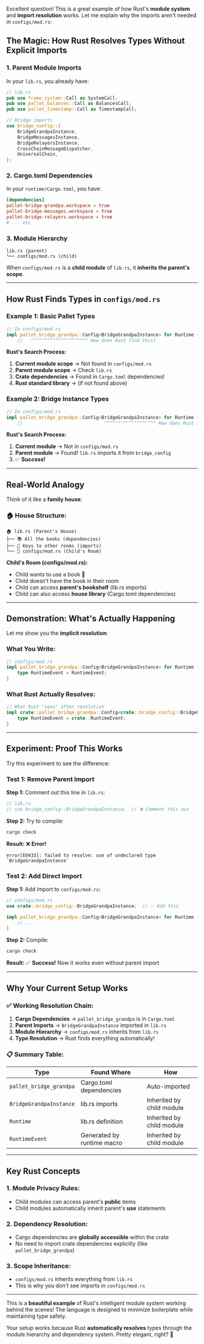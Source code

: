 Excellent question! This is a great example of how Rust's **module system** and **import resolution** works. Let me explain why the imports aren't needed in `configs/mod.rs`:

## **The Magic: How Rust Resolves Types Without Explicit Imports**

### **1. Parent Module Imports**

In your `lib.rs`, you already have:

```rust
// lib.rs
pub use frame_system::Call as SystemCall;
pub use pallet_balances::Call as BalancesCall;
pub use pallet_timestamp::Call as TimestampCall;

// Bridge imports
use bridge_config::{
    BridgeGrandpaInstance, 
    BridgeMessagesInstance, 
    BridgeRelayersInstance,
    CrossChainMessageDispatcher,
    UniversalChain,
};
```

### **2. Cargo.toml Dependencies**

In your `runtime/Cargo.toml`, you have:

```toml
[dependencies]
pallet-bridge-grandpa.workspace = true
pallet-bridge-messages.workspace = true
pallet-bridge-relayers.workspace = true
# ... etc
```

### **3. Module Hierarchy**

```
lib.rs (parent)
└── configs/mod.rs (child)
```

When `configs/mod.rs` is a **child module** of `lib.rs`, it **inherits the parent's scope**.

---

## **How Rust Finds Types in `configs/mod.rs`**

### **Example 1: Basic Pallet Types**

```rust
// In configs/mod.rs
impl pallet_bridge_grandpa::Config<BridgeGrandpaInstance> for Runtime {
    //   ^^^^^^^^^^^^^^^^^^^^^ How does Rust find this?
```

**Rust's Search Process:**
1. **Current module scope** → Not found in `configs/mod.rs`
2. **Parent module scope** → Check `lib.rs` 
3. **Crate dependencies** → Found in `Cargo.toml` dependencies!
4. **Rust standard library** → (if not found above)

### **Example 2: Bridge Instance Types**

```rust
// In configs/mod.rs  
impl pallet_bridge_grandpa::Config<BridgeGrandpaInstance> for Runtime {
    //                              ^^^^^^^^^^^^^^^^^^^ How does Rust find this?
```

**Rust's Search Process:**
1. **Current module** → Not in `configs/mod.rs`
2. **Parent module** → Found! `lib.rs` imports it from `bridge_config`
3. ✅ **Success!**

---

## **Real-World Analogy**

Think of it like a **family house**:

### **🏠 House Structure:**
```
🏠 lib.rs (Parent's House)
├── 📚 All the books (dependencies)
├── 🔑 Keys to other rooms (imports)
└── 🚪 configs/mod.rs (Child's Room)
```

**Child's Room (configs/mod.rs):**
- Child wants to use a book 📖
- Child doesn't have the book in their room
- Child can access **parent's bookshelf** (lib.rs imports)
- Child can also access **house library** (Cargo.toml dependencies)

---

## **Demonstration: What's Actually Happening**

Let me show you the **implicit resolution**:

### **What You Write:**
```rust
// configs/mod.rs
impl pallet_bridge_grandpa::Config<BridgeGrandpaInstance> for Runtime {
    type RuntimeEvent = RuntimeEvent;
}
```

### **What Rust Actually Resolves:**
```rust
// What Rust "sees" after resolution
impl crate::pallet_bridge_grandpa::Config<crate::bridge_config::BridgeGrandpaInstance> for crate::Runtime {
    type RuntimeEvent = crate::RuntimeEvent;
}
```

---

## **Experiment: Proof This Works**

Try this experiment to see the difference:

### **Test 1: Remove Parent Import**

**Step 1:** Comment out this line in `lib.rs`:
```rust
// lib.rs
// use bridge_config::BridgeGrandpaInstance;  // ❌ Comment this out
```

**Step 2:** Try to compile:
```bash
cargo check
```

**Result:** ❌ **Error!** 
```
error[E0433]: failed to resolve: use of undeclared type `BridgeGrandpaInstance`
```

### **Test 2: Add Direct Import**

**Step 1:** Add import to `configs/mod.rs`:
```rust
// configs/mod.rs
use crate::bridge_config::BridgeGrandpaInstance;  // ✅ Add this

impl pallet_bridge_grandpa::Config<BridgeGrandpaInstance> for Runtime {
    // ...
}
```

**Step 2:** Compile:
```bash
cargo check
```

**Result:** ✅ **Success!** Now it works even without parent import.

---

## **Why Your Current Setup Works**

### **✅ Working Resolution Chain:**

1. **Cargo Dependencies** → `pallet_bridge_grandpa` is in `Cargo.toml`
2. **Parent Imports** → `BridgeGrandpaInstance` imported in `lib.rs`  
3. **Module Hierarchy** → `configs/mod.rs` inherits from `lib.rs`
4. **Type Resolution** → Rust finds everything automatically!

### **📋 Summary Table:**

| Type | Found Where | How |
|------|-------------|-----|
| `pallet_bridge_grandpa` | Cargo.toml dependencies | Auto-imported |
| `BridgeGrandpaInstance` | lib.rs imports | Inherited by child module |
| `Runtime` | lib.rs definition | Inherited by child module |
| `RuntimeEvent` | Generated by runtime macro | Inherited by child module |

---

## **Key Rust Concepts**

### **1. Module Privacy Rules:**
- Child modules can access parent's **public** items
- Child modules automatically inherit parent's **use** statements

### **2. Dependency Resolution:**
- Cargo dependencies are **globally accessible** within the crate
- No need to import crate dependencies explicitly (like `pallet_bridge_grandpa`)

### **3. Scope Inheritance:**
- `configs/mod.rs` inherits everything from `lib.rs`
- This is why you don't see imports in `configs/mod.rs`

---

This is a **beautiful example** of Rust's intelligent module system working behind the scenes! The language is designed to minimize boilerplate while maintaining type safety.

Your setup works because Rust **automatically resolves** types through the module hierarchy and dependency system. Pretty elegant, right? 🎯